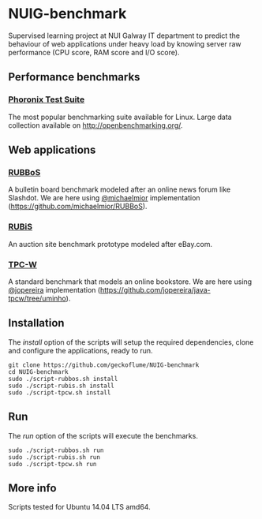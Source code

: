 # NUIG-benchmark

Supervised learning project at NUI Galway IT department to predict the behaviour of web applications under heavy load by knowing server raw performance (CPU score, RAM score and I/O score).

## Performance benchmarks
### [Phoronix Test Suite](https://www.phoronix-test-suite.com/)
The most popular benchmarking suite available for Linux.
Large data collection available on http://openbenchmarking.org/.

## Web applications
### [RUBBoS](http://jmob.ow2.org/rubbos.html)
A bulletin board benchmark modeled after an online news forum like Slashdot.
We are here using [@michaelmior](https://github.com/michaelmior) implementation (https://github.com/michaelmior/RUBBoS).

### [RUBiS](http://rubis.ow2.org)
An auction site benchmark prototype modeled after eBay.com.

### [TPC-W](http://jmob.ow2.org/tpcw.html)
A standard benchmark that models an online bookstore.
We are here using [@jopereira](https://github.com/jopereira) implementation (https://github.com/jopereira/java-tpcw/tree/uminho).

## Installation
The *install* option of the scripts will setup the required dependencies, clone and configure the applications, ready to run.

    git clone https://github.com/geckoflume/NUIG-benchmark
    cd NUIG-benchmark
    sudo ./script-rubbos.sh install
    sudo ./script-rubis.sh install
    sudo ./script-tpcw.sh install

## Run
The *run* option of the scripts will execute the benchmarks.

    sudo ./script-rubbos.sh run
    sudo ./script-rubis.sh run
    sudo ./script-tpcw.sh run
 
## More info

Scripts tested for Ubuntu 14.04 LTS amd64.
